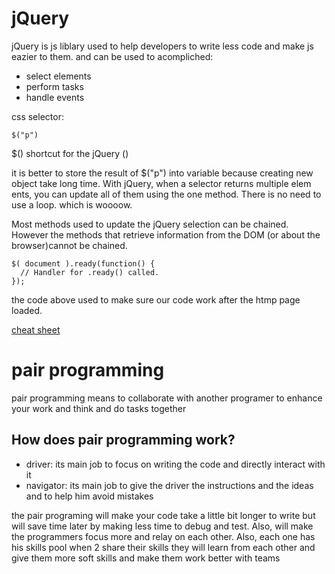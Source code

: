 # jQuery

jQuery is js liblary used to help developers to write less code and make js eazier to them. and can be used to acompliched:

- select elements
- perform tasks
- handle events

css selector:

```
$("p")
```

\$() shortcut for the jQuery ()

it is better to store the result of \$("p") into variable because creating new object take long time. With jQuery, when a selector returns multiple elem ents, you can update all of them using the one method. There is no need to use a loop. which is woooow.

Most methods used to update
the jQuery selection can be
chained. However the methods that retrieve information from the DOM (or about the browser)cannot be chained.

```
$( document ).ready(function() {
  // Handler for .ready() called.
});
```

the code above used to make sure our code work after the htmp page loaded.

[cheat sheet](https://oscarotero.com/jquery/)

# pair programming

pair programming means to collaborate with another programer to enhance your work and think and do tasks together

## How does pair programming work?

- driver: its main job to focus on writing the code and directly interact with it
- navigator: its main job to give the driver the instructions and the ideas and to help him avoid mistakes

the pair programing will make your code take a little bit longer to write but will save time later by making less time to debug and test. Also, will make the programmers focus more and relay on each other. Also, each one has his skills pool when 2 share their skills they will learn from each other and give them more soft skills and make them work better with teams
